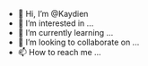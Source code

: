 - 👋 Hi, I’m @Kaydien
- 👀 I’m interested in ...
- 🌱 I’m currently learning ...
- 💞️ I’m looking to collaborate on ...
- 📫 How to reach me ...

<!---
Kaydien/Kaydien is a ✨ special ✨ repository because its `README.md` (this file) appears on your GitHub profile.
You can click the Preview link to take a look at your changes.
--->
